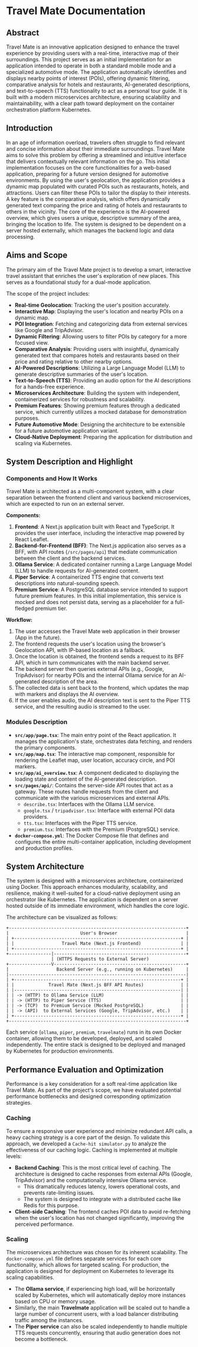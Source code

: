 # Travel Mate Documentation

## Abstract

Travel Mate is an innovative application designed to enhance the travel experience by providing users with a real-time, interactive map of their surroundings.
This project serves as an initial implementation for an application intended to operate in both a standard mobile mode and a specialized automotive mode.
The application automatically identifies and displays nearby points of interest (POIs), offering dynamic filtering, comparative analysis for hotels and restaurants, AI-generated descriptions, and text-to-speech (TTS) functionality to act as a personal tour guide.
It is built with a modern microservices architecture, ensuring scalability and maintainability, with a clear path toward deployment on the container orchestration platform Kubernetes.

## Introduction

In an age of information overload, travelers often struggle to find relevant and concise information about their immediate surroundings.
Travel Mate aims to solve this problem by offering a streamlined and intuitive interface that delivers contextually relevant information on the go.
This initial implementation focuses on the core functionalities for a web-based application, preparing for a future version designed for automotive environments.
By using the user's geolocation, the application provides a dynamic map populated with curated POIs such as restaurants, hotels, and attractions. Users can filter these POIs to tailor the display to their interests. A key feature is the comparative analysis, which offers dynamically generated text comparing the price and rating of hotels and restaurants to others in the vicinity. The core of the experience is the AI-powered overview, which gives users a unique, descriptive summary of the area, bringing the location to life. The system is designed to be dependent on a server hosted externally, which manages the backend logic and data processing.

## Aims and Scope

The primary aim of the Travel Mate project is to develop a smart, interactive travel assistant that enriches the user's exploration of new places.
This serves as a foundational study for a dual-mode application.

The scope of the project includes:

- **Real-time Geolocation**: Tracking the user's position accurately.
- **Interactive Map**: Displaying the user's location and nearby POIs on a dynamic map.
- **POI Integration**: Fetching and categorizing data from external services like Google and TripAdvisor.
- **Dynamic Filtering**: Allowing users to filter POIs by category for a more focused view.
- **Comparative Analysis**: Providing users with insightful, dynamically generated text that compares hotels and restaurants based on their price and rating relative to other nearby options.
- **AI-Powered Descriptions**: Utilizing a Large Language Model (LLM) to generate descriptive summaries of the user's location.
- **Text-to-Speech (TTS)**: Providing an audio option for the AI descriptions for a hands-free experience.
- **Microservices Architecture**: Building the system with independent, containerized services for robustness and scalability.
- **Premium Features**: Showing premium features through a dedicated service, which currently utilizes a mocked database for demonstration purposes.
- **Future Automotive Mode**: Designing the architecture to be extensible for a future automotive application variant.
- **Cloud-Native Deployment**: Preparing the application for distribution and scaling via Kubernetes.

## System Description and Highlight

### Components and How It Works

Travel Mate is architected as a multi-component system, with a clear separation between the frontend client and various backend microservices, which are expected to run on an external server.

**Components:**

1. **Frontend**: A Next.js application built with React and TypeScript. It provides the user interface, including the interactive map powered by React Leaflet.
2. **Backend-for-Frontend (BFF)**: The Next.js application also serves as a BFF, with API routes (`/src/pages/api`) that mediate communication between the client and the backend services.
3. **Ollama Service**: A dedicated container running a Large Language Model (LLM) to handle requests for AI-generated content.
4. **Piper Service**: A containerized TTS engine that converts text descriptions into natural-sounding speech.
5. **Premium Service**: A PostgreSQL database service intended to support future premium features. In this initial implementation, this service is mocked and does not persist data, serving as a placeholder for a full-fledged premium tier.

**Workflow:**

1. The user accesses the Travel Mate web application in their browser (App in the future).
2. The frontend requests the user's location using the browser's Geolocation API, with IP-based location as a fallback.
3. Once the location is obtained, the frontend sends a request to its BFF API, which in turn communicates with the main backend server.
4. The backend server then queries external APIs (e.g., Google, TripAdvisor) for nearby POIs and the internal Ollama service for an AI-generated description of the area.
5. The collected data is sent back to the frontend, which updates the map with markers and displays the AI overview.
6. If the user enables audio, the AI description text is sent to the Piper TTS service, and the resulting audio is streamed to the user.

### Modules Description

- **`src/app/page.tsx`**: The main entry point of the React application. It manages the application's state, orchestrates data fetching, and renders the primary components.
- **`src/app/map.tsx`**: The interactive map component, responsible for rendering the Leaflet map, user location, accuracy circle, and POI markers.
- **`src/app/ai_overview.tsx`**: A component dedicated to displaying the loading state and content of the AI-generated description.
- **`src/pages/api/`**: Contains the server-side API routes that act as a gateway. These routes handle requests from the client and communicate with the various microservices and external APIs.
  - `describe.tsx`: Interfaces with the Ollama LLM service.
  - `google.tsx` / `tripadvisor.tsx`: Interface with external POI data providers.
  - `tts.tsx`: Interfaces with the Piper TTS service.
  - `premium.tsx`: Interfaces with the Premium (PostgreSQL) service.
- **`docker-compose.yml`**: The Docker Compose file that defines and configures the entire multi-container application, including development and production profiles.

## System Architecture

The system is designed with a microservices architecture, containerized using Docker. This approach enhances modularity, scalability, and resilience, making it well-suited for a cloud-native deployment using an orchestrator like Kubernetes. The application is dependent on a server hosted outside of its immediate environment, which handles the core logic.

The architecture can be visualized as follows:

```text
+-------------------------------------------------------------------+
|                           User's Browser                          |
| +---------------------------------------------------------------+ |
| |                  Travel Mate (Next.js Frontend)               | |
| +---------------------------------------------------------------+ |
+----------------|--------------------------------------------------+
                 | (HTTPS Requests to External Server)
+----------------V--------------------------------------------------+
|                  Backend Server (e.g., running on Kubernetes)     |
|-------------------------------------------------------------------|
| +---------------------------------------------------------------+ |
| |             Travel Mate (Next.js BFF API Routes)              | |
| |---------------------------------------------------------------| |
| | -> (HTTP) to Ollama Service (LLM)                             | |
| | -> (HTTP) to Piper Service (TTS)                              | |
| | -> (TCP)  to Premium Service (Mocked PostgreSQL)              | |
| | -> (API)  to External Services (Google, TripAdvisor, etc.)    | |
| +---------------------------------------------------------------+ |
+-------------------------------------------------------------------+
```

Each service (`ollama`, `piper`, `premium`, `travelmate`) runs in its own Docker container, allowing them to be developed, deployed, and scaled independently. The entire stack is designed to be deployed and managed by Kubernetes for production environments.

## Performance Evaluation and Optimization

Performance is a key consideration for a soft real-time application like Travel Mate.
As part of the project's scope, we have evaluated potential performance bottlenecks and designed corresponding optimization strategies.

### Caching

To ensure a responsive user experience and minimize redundant API calls, a heavy caching strategy is a core part of the design.
To validate this approach, we developed a `Cache-hit simulator.py` to analyze the effectiveness of our caching logic.
Caching is implemented at multiple levels:

- **Backend Caching**: This is the most critical level of caching. The architecture is designed to cache responses from external APIs (Google, TripAdvisor) and the computationally intensive Ollama service.
  - This dramatically reduces latency, lowers operational costs, and prevents rate-limiting issues.
  - The system is designed to integrate with a distributed cache like Redis for this purpose.
- **Client-side Caching**: The frontend caches POI data to avoid re-fetching when the user's location has not changed significantly, improving the perceived performance.

### Scaling

The microservices architecture was chosen for its inherent scalability.
The `docker-compose.yml` file defines separate services for each core functionality, which allows for targeted scaling.
For production, the application is designed for deployment on Kubernetes to leverage its scaling capabilities.

- The **Ollama service**, if experiencing high load, will be horizontally scaled by Kubernetes, which will automatically deploy more instances based on CPU or memory usage.
- Similarly, the main **Travelmate** application will be scaled out to handle a large number of concurrent users, with a load balancer distributing traffic among the instances.
- The **Piper service** can also be scaled independently to handle multiple TTS requests concurrently, ensuring that audio generation does not become a bottleneck.
